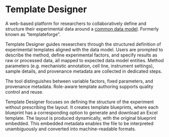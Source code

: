 # Template Designer

A web-based platform for researchers to collaboratively define and structure their experimental data around a [common data model](https://github.com/enanomapper/nmdataparser/wiki/eNanoMapper-Data-Model). Formerly known as “templateforge”.

Template Designer guides researchers through the structured definition of experimental templates aligned with the data model. Users are prompted to describe the method, define experimental factors, and specify results as raw or processed data, all mapped to expected data model entities. Method parameters (e.g. mechanistic annotation, cell line, instrument settings), sample details, and provenance metadata are collected in dedicated steps.

The tool distinguishes between variable factors, fixed parameters, and provenance metadata. Role-aware template authoring supports quality control and reuse.

Template Designer focuses on defining the structure of the experiment without prescribing the layout. It creates template blueprints, where each blueprint has a corresponding option to generate and download an Excel template. The layout is produced dynamically, with the original blueprint embedded. This embedded metadata enables the file to be interpreted unambiguously and converted into machine-readable formats.
